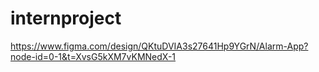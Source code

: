 # internproject
https://www.figma.com/design/QKtuDVIA3s27641Hp9YGrN/Alarm-App?node-id=0-1&t=XvsG5kXM7vKMNedX-1
